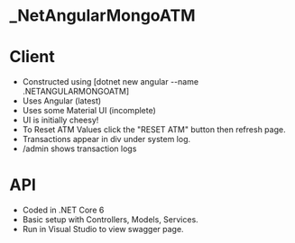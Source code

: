 # _NetAngularMongoATM

# Client

* Constructed using [dotnet new angular --name .NETANGULARMONGOATM]
* Uses Angular (latest)
* Uses some Material UI (incomplete)
* UI is initially cheesy!
* To Reset ATM Values click the "RESET ATM" button then refresh page.
* Transactions appear in div under system log.
* /admin shows transaction logs

# API

* Coded in .NET Core 6
* Basic setup with Controllers, Models, Services.
* Run in Visual Studio to view swagger page.
